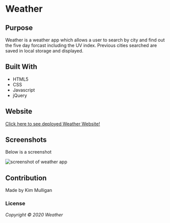 # Weather

## Purpose
Weather is a weather app which allows a user to search by city and find out the five day forcast including the UV index. Previous cities searched are saved in local storage and displayed.

## Built With
* HTML5
* CSS
* Javascript
* jQuery

## Website
[Click here to see deployed Weather Website!](https://kimmulligan.github.io/weather/ "Weather")

## Screenshots
Below is a screenshot

<img src="./assets/images/kim-mulligan-weather/" alt="screenshot of weather app"/>

## Contribution
Made by Kim Mulligan

### License
*Copyright ©️ 2020 Weather*

